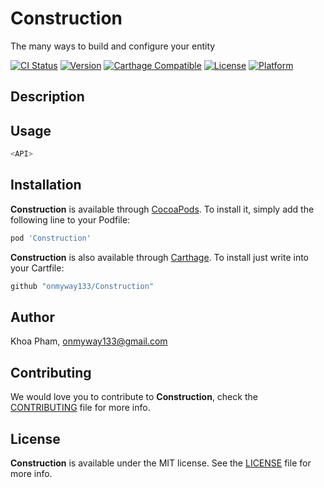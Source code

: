 # Construction

The many ways to build and configure your entity

[![CI Status](http://img.shields.io/travis/onmyway133/Construction.svg?style=flat)](https://travis-ci.org/onmyway133/Construction)
[![Version](https://img.shields.io/cocoapods/v/Construction.svg?style=flat)](http://cocoadocs.org/docsets/Construction)
[![Carthage Compatible](https://img.shields.io/badge/Carthage-compatible-4BC51D.svg?style=flat)](https://github.com/Carthage/Carthage)
[![License](https://img.shields.io/cocoapods/l/Construction.svg?style=flat)](http://cocoadocs.org/docsets/Construction)
[![Platform](https://img.shields.io/cocoapods/p/Construction.svg?style=flat)](http://cocoadocs.org/docsets/Construction)

## Description

## Usage

```swift
<API>
```

## Installation

**Construction** is available through [CocoaPods](http://cocoapods.org). To install
it, simply add the following line to your Podfile:

```ruby
pod 'Construction'
```

**Construction** is also available through [Carthage](https://github.com/Carthage/Carthage).
To install just write into your Cartfile:

```ruby
github "onmyway133/Construction"
```

## Author

Khoa Pham, onmyway133@gmail.com

## Contributing

We would love you to contribute to **Construction**, check the [CONTRIBUTING](https://github.com/onmyway133/Construction/blob/master/CONTRIBUTING.md) file for more info.

## License

**Construction** is available under the MIT license. See the [LICENSE](https://github.com/onmyway133/Construction/blob/master/LICENSE.md) file for more info.
